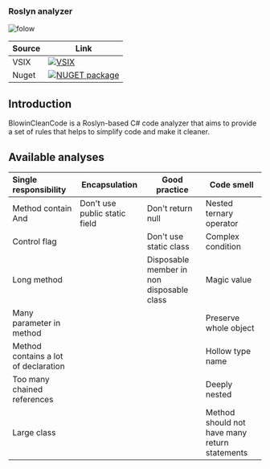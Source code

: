 ### Roslyn analyzer

![folow](https://img.shields.io/github/followers/blowin?style=social)

| Source      | Link |
| ----------- | ----------- |
| VSIX        | [![VSIX](https://img.shields.io/visual-studio-marketplace/i/Blowin.1)](https://marketplace.visualstudio.com/items?itemName=Blowin.1)       |
| Nuget       | [![NUGET package](https://img.shields.io/nuget/v/Blowin.CleanCode.svg)](https://www.nuget.org/packages/Blowin.CleanCode/)        |

## Introduction

BlowinCleanCode is a Roslyn-based C# code analyzer that aims to provide a set of rules that helps to simplify code and make it cleaner.

## Available analyses

| Single responsibility                | Encapsulation                 | Good practice                                 | Code smell                                     |
| :----------------------------------- | ----------------------------- | --------------------------------------------- | ---------------------------------------------- |
| Method contain And                   | Don't use public static field | Don't return null                             | Nested ternary operator                        |
| Control flag                         |                               | Don't use static class                        | Complex condition                              |
| Long method                          |                               | Disposable member in non disposable class     | Magic value                                    |
| Many parameter in method             |                               |                                               | Preserve whole object                          |
| Method contains a lot of declaration |                               |                                               | Hollow type name                               |
| Too many chained references          |                               |                                               | Deeply nested                                  |
| Large class                          |                               |                                               | Method should not have many return statements  |
